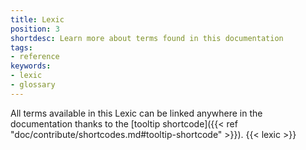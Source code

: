 ```yaml
---
title: Lexic
position: 3
shortdesc: Learn more about terms found in this documentation 
tags:
- reference
keywords:
- lexic
- glossary
---
```


All terms available in this Lexic can be linked anywhere in the documentation thanks to the [tooltip shortcode]({{< ref "doc/contribute/shortcodes.md#tooltip-shortcode" >}}).
{{< lexic >}}
